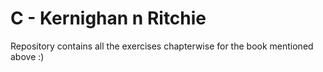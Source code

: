 # C - Kernighan n Ritchie
 
Repository contains all the exercises chapterwise for the book mentioned above :)
